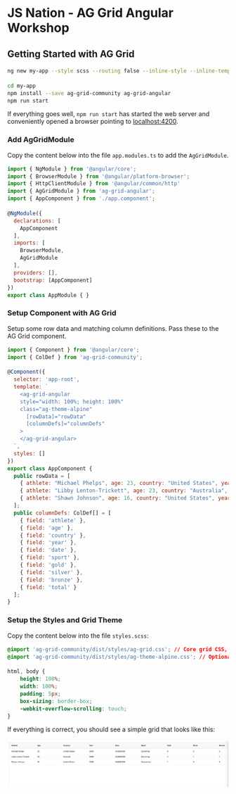 # JS Nation - AG Grid Angular Workshop

## Getting Started with AG Grid

 ```bash
 ng new my-app --style scss --routing false --inline-style --inline-template 

 cd my-app
 npm install --save ag-grid-community ag-grid-angular
 npm run start
 ```

 If everything goes well, `npm run start` has started the web server and conveniently opened a browser
 pointing to [localhost:4200](http://localhost:4200).
 
 ### Add AgGridModule

 Copy the content below into the file `app.modules.ts` to add the `AgGridModule`.

```js
import { NgModule } from '@angular/core';
import { BrowserModule } from '@angular/platform-browser';
import { HttpClientModule } from '@angular/common/http'
import { AgGridModule } from 'ag-grid-angular';
import { AppComponent } from './app.component';

@NgModule({
  declarations: [
    AppComponent
  ],
  imports: [
    BrowserModule,
    AgGridModule
  ],
  providers: [],
  bootstrap: [AppComponent]
})
export class AppModule { }

```

### Setup Component with AG Grid

Setup some row data and matching column definitions. Pass these to the AG Grid component.

```js
import { Component } from '@angular/core';
import { ColDef } from 'ag-grid-community';

@Component({
  selector: 'app-root',
  template: `
    <ag-grid-angular
    style="width: 100%; height: 100%"
    class="ag-theme-alpine"
      [rowData]="rowData"
      [columnDefs]="columnDefs"
    >
    </ag-grid-angular>
  `,
  styles: []
})
export class AppComponent {
  public rowData = [
    { athlete: "Michael Phelps", age: 23, country: "United States", year: 2008, date: "24/08/2008", sport: "Swimming", gold: 8, silver: 0, bronze: 0, total: 8 },
    { athlete: "Libby Lenton-Trickett", age: 23, country: "Australia", year: 2008, date: "24/08/2008", sport: "Swimming", gold: 2, silver: 1, bronze: 1, total: 4 },
    { athlete: "Shawn Johnson", age: 16, country: "United States", year: 2008, date: "24/08/2008", sport: "Gymnastics", gold: 1, silver: 3, bronze: 0, total: 4 }
  ];
  public columnDefs: ColDef[] = [
    { field: 'athlete' },
    { field: 'age' },
    { field: 'country' },
    { field: 'year' },
    { field: 'date' },
    { field: 'sport' },
    { field: 'gold' },
    { field: 'silver' },
    { field: 'bronze' },
    { field: 'total' }
  ];
}

```
### Setup the Styles and Grid Theme

Copy the content below into the file `styles.scss`:

```css
@import 'ag-grid-community/dist/styles/ag-grid.css'; // Core grid CSS, always needed
@import 'ag-grid-community/dist/styles/ag-theme-alpine.css'; // Optional theme CSS

html, body {
    height: 100%;
    width: 100%;
    padding: 5px;
    box-sizing: border-box;
    -webkit-overflow-scrolling: touch;
}
```

 If everything is correct, you should see a simple grid that looks like this:<br/><br/>
 ![AG Grid in its simplest form](grid.png)


